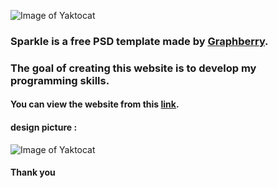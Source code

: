 ![Image of Yaktocat](https://raw.githubusercontent.com/kareem-m/sparkle/images/logo.png)
### Sparkle is a free PSD template made by [Graphberry](https://www.graphberry.com/item/sparkle-free-multipurpose-tweb-emplate).
### The goal of creating this website is to develop my programming skills.
#### You can view the website from this [link](https://kareem-m.github.io/sparkle/).
#### design picture :
![Image of Yaktocat](https://graphberry-imgs.imgix.net/sparkle-free-multipurpose-tweb-emplate-201.jpg?auto=compress,format&q=80&w=800)
#### Thank you
